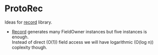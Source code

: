 # ProtoRec
Ideas for [record](https://github.com/nikita-volkov/record) library.

* [Record](https://github.com/nikita-volkov/record) generates many FieldOwner instances but five instances is enough.  
Instead of direct (O(1)) field access we will have logarithmic (O(log n)) coplexity though.
